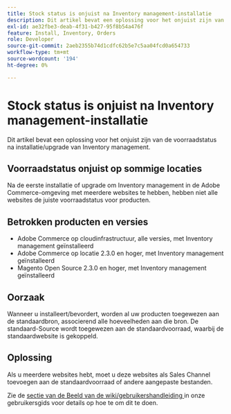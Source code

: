 ```yaml
---
title: Stock status is onjuist na Inventory management-installatie
description: Dit artikel bevat een oplossing voor het onjuist zijn van de voorraadstatus na installatie/upgrade van Inventory management.
exl-id: ae32fbe3-deab-4f31-b427-95f8b54a476f
feature: Install, Inventory, Orders
role: Developer
source-git-commit: 2aeb2355b74d1cdfc62b5e7c5aa04fcd0a654733
workflow-type: tm+mt
source-wordcount: '194'
ht-degree: 0%

---
```


# Stock status is onjuist na Inventory management-installatie

Dit artikel bevat een oplossing voor het onjuist zijn van de voorraadstatus na installatie/upgrade van Inventory management.

## Voorraadstatus onjuist op sommige locaties

Na de eerste installatie of upgrade om Inventory management in de Adobe Commerce-omgeving met meerdere websites te hebben, hebben niet alle websites de juiste voorraadstatus voor producten.

## Betrokken producten en versies

* Adobe Commerce op cloudinfrastructuur, alle versies, met Inventory management geïnstalleerd
* Adobe Commerce op locatie 2.3.0 en hoger, met Inventory management geïnstalleerd
* Magento Open Source 2.3.0 en hoger, met Inventory management geïnstalleerd

## Oorzaak

Wanneer u installeert/bevordert, worden al uw producten toegewezen aan de standaardbron, associerend alle hoeveelheden aan die bron. De standaard-Source wordt toegewezen aan de standaardvoorraad, waarbij de standaardwebsite is gekoppeld.

## Oplossing

Als u meerdere websites hebt, moet u deze websites als Sales Channel toevoegen aan de standaardvoorraad of andere aangepaste bestanden.

Zie de [ sectie van de Beeld van de wiki/gebruikershandleiding ](https://experienceleague.adobe.com/en/docs/commerce-admin/inventory/stocks/stocks-manage) in onze gebruikersgids voor details op hoe te om dit te doen.
